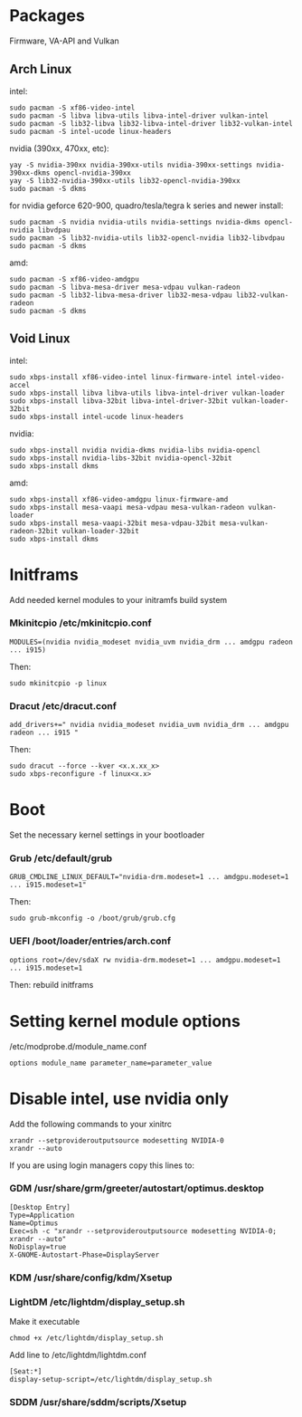 # Packages

Firmware, VA-API and Vulkan

## Arch Linux

intel:
```
sudo pacman -S xf86-video-intel
sudo pacman -S libva libva-utils libva-intel-driver vulkan-intel
sudo pacman -S lib32-libva lib32-libva-intel-driver lib32-vulkan-intel
sudo pacman -S intel-ucode linux-headers
```

nvidia (390xx, 470xx, etc):
```
yay -S nvidia-390xx nvidia-390xx-utils nvidia-390xx-settings nvidia-390xx-dkms opencl-nvidia-390xx
yay -S lib32-nvidia-390xx-utils lib32-opencl-nvidia-390xx
sudo pacman -S dkms
```

for nvidia geforce 620-900, quadro/tesla/tegra k series and newer install:
```
sudo pacman -S nvidia nvidia-utils nvidia-settings nvidia-dkms opencl-nvidia libvdpau
sudo pacman -S lib32-nvidia-utils lib32-opencl-nvidia lib32-libvdpau
sudo pacman -S dkms
```

amd:
```
sudo pacman -S xf86-video-amdgpu
sudo pacman -S libva-mesa-driver mesa-vdpau vulkan-radeon
sudo pacman -S lib32-libva-mesa-driver lib32-mesa-vdpau lib32-vulkan-radeon
sudo pacman -S dkms
```

## Void Linux

intel:
```
sudo xbps-install xf86-video-intel linux-firmware-intel intel-video-accel
sudo xbps-install libva libva-utils libva-intel-driver vulkan-loader
sudo xbps-install libva-32bit libva-intel-driver-32bit vulkan-loader-32bit
sudo xbps-install intel-ucode linux-headers
```

nvidia:
```
sudo xbps-install nvidia nvidia-dkms nvidia-libs nvidia-opencl
sudo xbps-install nvidia-libs-32bit nvidia-opencl-32bit
sudo xbps-install dkms
```

amd:
```
sudo xbps-install xf86-video-amdgpu linux-firmware-amd
sudo xbps-install mesa-vaapi mesa-vdpau mesa-vulkan-radeon vulkan-loader
sudo xbps-install mesa-vaapi-32bit mesa-vdpau-32bit mesa-vulkan-radeon-32bit vulkan-loader-32bit
sudo xbps-install dkms
```

# Initframs

Add needed kernel modules to your initramfs build system

### Mkinitcpio /etc/mkinitcpio.conf
```
MODULES=(nvidia nvidia_modeset nvidia_uvm nvidia_drm ... amdgpu radeon ... i915)
```

Then:
```
sudo mkinitcpio -p linux
```

### Dracut /etc/dracut.conf
```
add_drivers+=" nvidia nvidia_modeset nvidia_uvm nvidia_drm ... amdgpu radeon ... i915 "
```

Then:
```
sudo dracut --force --kver <x.x.xx_x>
sudo xbps-reconfigure -f linux<x.x>
```

# Boot

Set the necessary kernel settings in your bootloader

### Grub /etc/default/grub
```
GRUB_CMDLINE_LINUX_DEFAULT="nvidia-drm.modeset=1 ... amdgpu.modeset=1 ... i915.modeset=1"
```

Then:
```
sudo grub-mkconfig -o /boot/grub/grub.cfg
```

### UEFI /boot/loader/entries/arch.conf
```
options root=/dev/sdaX rw nvidia-drm.modeset=1 ... amdgpu.modeset=1 ... i915.modeset=1
```

Then: rebuild initframs

# Setting kernel module options

/etc/modprobe.d/module_name.conf
```
options module_name parameter_name=parameter_value
```

# Disable intel, use nvidia only

Add the following commands to your xinitrc
```
xrandr --setprovideroutputsource modesetting NVIDIA-0
xrandr --auto
```

If you are using login managers copy this lines to:

### GDM /usr/share/grm/greeter/autostart/optimus.desktop
```
[Desktop Entry]
Type=Application
Name=Optimus
Exec=sh -c "xrandr --setprovideroutputsource modesetting NVIDIA-0; xrandr --auto"
NoDisplay=true
X-GNOME-Autostart-Phase=DisplayServer
```

### KDM /usr/share/config/kdm/Xsetup

### LightDM /etc/lightdm/display_setup.sh

Make it executable
```
chmod +x /etc/lightdm/display_setup.sh
```

Add line to /etc/lightdm/lightdm.conf
```
[Seat:*]
display-setup-script=/etc/lightdm/display_setup.sh
```

### SDDM /usr/share/sddm/scripts/Xsetup
